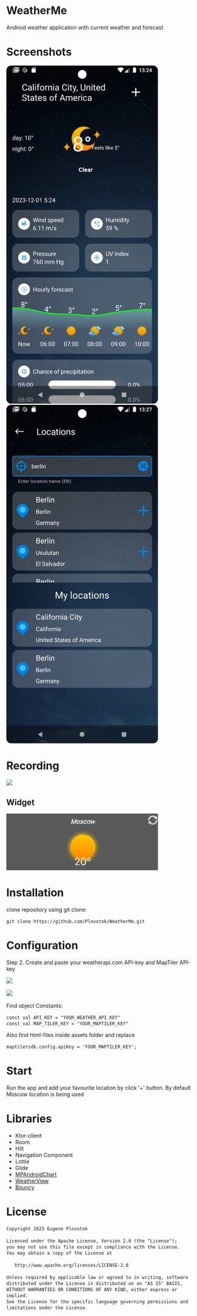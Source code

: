 # WeatherMe
Android weather application with current weather and forecast
# Screenshots

<img src="/media/weather_fragment_screenshot.png" width="400"/> <img src="/media/add_location_fragment_screenshot.png" width="400"/> 

# Recording
<img src="/media/weather_fragment_rec.gif" width="400" />

## Widget

<img src="/media/widget.png" width="400"/> 

# Installation

clone repository using git clone:
```
git clone https://github.com/Plovotok/WeatherMe.git
```

# Configuration
Step 2. Create and paste your weatherapi.com API-key and MapTiler API-key

<a href="https://www.weatherapi.com/"> <img src="https://cdn.weatherapi.com/v4/images/weatherapi_logo.png">
</a>

<a href="https://www.maptiler.com/"> <img src="https://cloud.maptiler.com/static/img/logo/maptiler-logo-adaptive-cloud.svg">
</a>

Find object Constants:
```
const val API_KEY = "YOUR_WEATHER_API_KEY"
const val MAP_TILER_KEY = "YOUR_MAPTILER_KEY"
```

Also find html-files inside assets folder and replace
```
maptilersdk.config.apiKey = 'YOUR_MAPTILER_KEY';
```

# Start
Run the app and add your favourite location by click '+' button. By default Moscow location is being used

# Libraries
- Ktor-client
- Room
- Hilt
- Navigation Component
- Lottie
- Glide
- [MPAndroidChart](https://github.com/PhilJay/MPAndroidChart)
- [WeatherView](https://github.com/MatteoBattilana/WeatherView)
- [Bouncy](https://github.com/valkriaine/Bouncy)

# License
```
Copyright 2023 Eugene Plovotok

Licensed under the Apache License, Version 2.0 (the "License");
you may not use this file except in compliance with the License.
You may obtain a copy of the License at

   http://www.apache.org/licenses/LICENSE-2.0

Unless required by applicable law or agreed to in writing, software
distributed under the License is distributed on an "AS IS" BASIS,
WITHOUT WARRANTIES OR CONDITIONS OF ANY KIND, either express or implied.
See the License for the specific language governing permissions and
limitations under the License.
```
